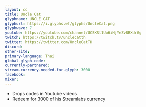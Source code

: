 ```yaml
---
layout: cc
title: Uncle Cat
glyphname: UNCLE CAT
glyphurl: https://i.glyphs.wf/glyphs/UncleCat.png
glyphwave: 7
youtube: https://youtube.com/channel/UCSKSt1Uo6iHjYeZv8BXdrGg
twitch: https://twitch.tv/unclecatth
twitter: https://twitter.com/UncleCatTH
discord: 
other-site: 
primary-language: Thai
global-glyph-code: 
currently-partnered: 
stream-currency-needed-for-glyph: 3000
facebook: 
mixer: 
---
```

* Drops codes in Youtube videos
* Redeem for 3000 of his Streamlabs currency
